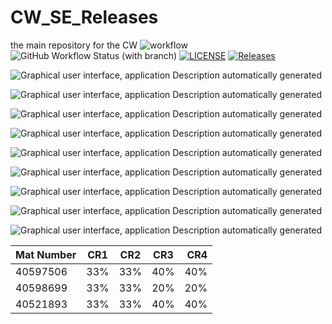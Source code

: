 # CW_SE_Releases
the main repository for the CW
![workflow](https://github.com/Jln2002/CW_SE_Releases/actions/workflows/main.yml/badge.svg)
![GitHub Workflow Status (with branch)](https://img.shields.io/github/actions/workflow/status/Jln2002/CW_SE_Releases/main.yml?branch=Developer)
[![LICENSE](https://img.shields.io/github/license/Jln2002/CW_SE_Releases.svg?style=flat-square)](https://github.com/<Jln2002>/CW_SE_Releases/blob/master/LICENSE)
[![Releases](https://img.shields.io/github/release/Jln2002/CW_SE_Releases/all.svg?style=flat-square)](https://github.com/<Jln2002>/CW_SE_Releases/releases)



![Graphical user interface, application Description automatically
generated](./infofiles/Capture.PNG)

![Graphical user interface, application Description automatically
generated](./infofiles/Query%202.PNG)

![Graphical user interface, application Description automatically
generated](./infofiles/query%203.PNG)

![Graphical user interface, application Description automatically
generated](./infofiles/Query%204.PNG)

![Graphical user interface, application Description automatically
generated](./infofiles/Query%205.PNG)

![Graphical user interface, application Description automatically
generated](./infofiles/Query%206.PNG)

![Graphical user interface, application Description automatically
generated](./infofiles/Query%207.PNG)

![Graphical user interface, application Description automatically
generated](./infofiles/Query%208.PNG)

![Graphical user interface, application Description automatically
generated](./infofiles/Query%209.PNG)



| Mat Number | CR1 | CR2 | CR3 | CR4 |
|:-----------|:---:|:---:|:---:|----:|
 | 40597506  | 33% | 33% | 40% | 40% |
| 40598699 | 33% | 33% | 20% | 20% |
| 40521893 | 33% | 33% | 40% | 40% |